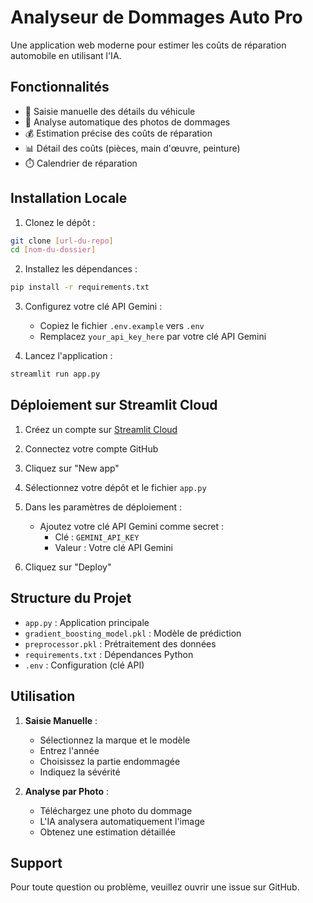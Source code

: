 # Analyseur de Dommages Auto Pro

Une application web moderne pour estimer les coûts de réparation automobile en utilisant l'IA.

## Fonctionnalités

- 📝 Saisie manuelle des détails du véhicule
- 📸 Analyse automatique des photos de dommages
- 💰 Estimation précise des coûts de réparation
- 📊 Détail des coûts (pièces, main d'œuvre, peinture)
- ⏱️ Calendrier de réparation

## Installation Locale

1. Clonez le dépôt :
```bash
git clone [url-du-repo]
cd [nom-du-dossier]
```

2. Installez les dépendances :
```bash
pip install -r requirements.txt
```

3. Configurez votre clé API Gemini :
   - Copiez le fichier `.env.example` vers `.env`
   - Remplacez `your_api_key_here` par votre clé API Gemini

4. Lancez l'application :
```bash
streamlit run app.py
```

## Déploiement sur Streamlit Cloud

1. Créez un compte sur [Streamlit Cloud](https://streamlit.io/cloud)

2. Connectez votre compte GitHub

3. Cliquez sur "New app"

4. Sélectionnez votre dépôt et le fichier `app.py`

5. Dans les paramètres de déploiement :
   - Ajoutez votre clé API Gemini comme secret :
     - Clé : `GEMINI_API_KEY`
     - Valeur : Votre clé API Gemini

6. Cliquez sur "Deploy"

## Structure du Projet

- `app.py` : Application principale
- `gradient_boosting_model.pkl` : Modèle de prédiction
- `preprocessor.pkl` : Prétraitement des données
- `requirements.txt` : Dépendances Python
- `.env` : Configuration (clé API)

## Utilisation

1. **Saisie Manuelle** :
   - Sélectionnez la marque et le modèle
   - Entrez l'année
   - Choisissez la partie endommagée
   - Indiquez la sévérité

2. **Analyse par Photo** :
   - Téléchargez une photo du dommage
   - L'IA analysera automatiquement l'image
   - Obtenez une estimation détaillée

## Support

Pour toute question ou problème, veuillez ouvrir une issue sur GitHub. 